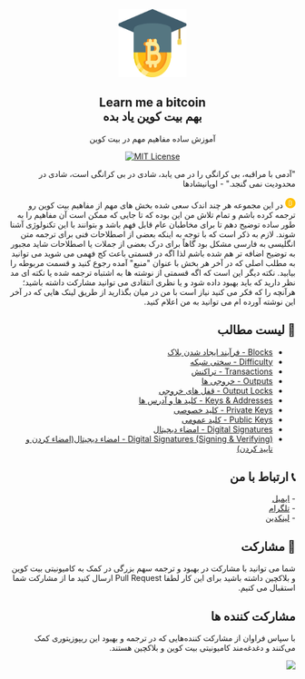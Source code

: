 <p align="center">
    <a href="https://github.com/rezatajari/learnmeabitcoin">
        <img src="./images/logo.svg" alt="Learn Me A Bitcoin" width="120" height="120">
    </a>
    <h2 align="center">Learn me a bitcoin<br>بهم بیت کوین یاد بده</h2>
    <p align="center">آموزش ساده مفاهیم مهم در بیت کوین</p>
    <p align="center">
    <a href="https://opensource.org/licenses/MIT/" target="_blank">
    <img alt="MIT License" src="https://img.shields.io/badge/License-MIT-blue.svg" style="display: inherit;"/>
    </a>
  </p>
</p>

<div dir="rtl">
    <p>
    "آدمی با مراقبه، بی کرانگی را در می یابد، شادی در بی کرانگی است، شادی در محدودیت نمی گنجد." - اوپانیشادها
    <br><br>
    <img src="./images/bitcoin.svg" width="18" alt="bitcoin">
   در این مجموعه هر چند اندک سعی شده بخش های مهم از مفاهیم بیت کوین رو ترجمه کرده باشم و تمام تلاش من این بوده که تا جایی که ممکن است آن مفاهیم را به طور ساده توضیح دهم تا برای مخاطبان عام قابل فهم باشد و بتوانند با این تکنولوژی آشنا شوند. لازم به ذکر است که با توجه به اینکه بعضی از اصطلاحات فنی برای ترجمه متن انگلیسی به فارسی مشکل بود گاهاً برای درک بعضی از جملات یا اصطلاحات شاید مجبور به توضیح اضافه تر هم شده باشم لذا اگه در قسمتی باعث کج فهمی می شوید می توانید به مطلب اصلی که در آخر هر بخش با عنوان "منبع" آمده رجوع کنید و قسمت مربوطه را بیابید. نکته دیگر این است که اگه قسمتی از نوشته ها به اشتباه ترجمه شده یا نکته ای مد نظر دارید که باید بهبود داده شود و یا نظری انتقادی می توانید مشارکت داشته باشید؛ هرآنچه را که فکر می کنید نیاز است با من در میان بگذارید از طریق لینک هایی که در آخر این نوشته آورده ام می توانید به من اعلام کنید.
    </p>
    <h2>📄 لیست مطالب</h2>
    <p>
        <ul>
            <li><a href="https://github.com/rezatajari/learnmeabitcoin/blob/master/01.%20Blocks.md">Blocks - فرآیند ایجاد شدن بلاک</a></li>
            <li><a href="https://github.com/rezatajari/learnmeabitcoin/blob/master/02.%20Difficulty.md">Difficulty - سختی شبکه</a></li>
            <li><a href="https://github.com/rezatajari/learnmeabitcoin/blob/master/03.%20Transactions.md">Transactions - تراکنش</a></li>
            <li><a href="https://github.com/rezatajari/learnmeabitcoin/blob/master/04.%20Outputs.md">Outputs - خروجی ها</a></li>
            <li><a href="https://github.com/rezatajari/learnmeabitcoin/blob/master/05.%20Output%20Locks.md">Output Locks - قفل های خروجی</a></li>
            <li><a href="https://github.com/rezatajari/learnmeabitcoin/blob/master/06.%20Keys%20%26%20Addresses.md">Keys & Addresses - کلید ها و آدرس ها</a></li>
            <li><a href="https://github.com/rezatajari/learnmeabitcoin/blob/master/07.%20Private%20Keys.md">Private Keys - کلید خصوصی</a></li>
            <li><a href="https://github.com/rezatajari/learnmeabitcoin/blob/master/08.%20Public%20Keys.md">Public Keys - کلید عمومی</a></li>
            <li><a href="https://github.com/rezatajari/learnmeabitcoin/blob/master/09.%20Digital%20Signatures.md">Digital Signatures - امضاء دیجیتال</a></li>
            <li><a href="https://github.com/rezatajari/learnmeabitcoin/blob/master/10.%20Digital%20Signatures%20(Signing%20%26%20Verifying).md">Digital Signatures (Signing & Verifying) - امضاء دیجیتال(امضاء کردن و تایید کردن)</a></li>
        </ul>
    </p>
    <h2>📞 ارتباط با من</h2>
    <p>
        - <a href="mailto:reza.tajari70@gmail.com">ایمیل</a><br>
        - <a href="https://telegram.me/gateofmoney">تلگرام</a><br>
        - <a href="http://https//www.linkedin.com/in/reza-tajari-971818151/">لینکدین</a>
    </p>
    <h2>🙌 مشارکت</h2>
    <p>
    شما می توانید با مشارکت در بهبود و ترجمه سهم بزرگی در کمک به کامیونیتی بیت کوین و بلاکچین داشته باشید برای این کار لطفا Pull Request ارسال کنید ما از مشارکت شما استقبال می کنیم.
    </p>
    <h2>مشارکت کننده ها</h2>
    <p>با سپاس فراوان از مشارکت کننده‌هایی که در ترجمه و بهبود این ریپوزیتوری کمک می‌کنند و دغدغه‌مند کامیونیتی بیت کوین و بلاکچین هستند.</p>
    <a href="https://github.com/rezatajari/learnmeabitcoin/graphs/contributors">
        <img src="https://contrib.rocks/image?repo=rezatajari/learnmeabitcoins" />
    </a>
</div>